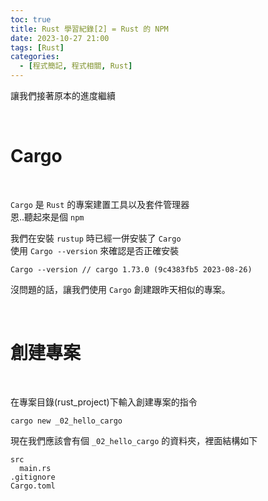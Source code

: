 ```yaml
---
toc: true
title: Rust 學習紀錄[2] = Rust 的 NPM
date: 2023-10-27 21:00
tags: [Rust]
categories:
  - [程式簡記, 程式相關, Rust]
---
```


讓我們接著原本的進度繼續

<!-- more -->

<br>

# Cargo

<br>

`Cargo` 是 `Rust` 的專案建置工具以及套件管理器  
恩..聽起來是個 `npm`

我們在安裝 `rustup` 時已經一併安裝了 `Cargo`  
使用 `Cargo --version` 來確認是否正確安裝

```
Cargo --version // cargo 1.73.0 (9c4383fb5 2023-08-26)
```

沒問題的話，讓我們使用 `Cargo` 創建跟昨天相似的專案。

<br>

# 創建專案

<br>

在專案目錄(rust_project)下輸入創建專案的指令

`cargo new _02_hello_cargo`

現在我們應該會有個 `_02_hello_cargo` 的資料夾，裡面結構如下

```
src
  main.rs
.gitignore
Cargo.toml
```
